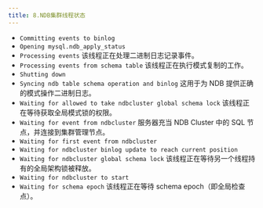```yaml
---
title: 8.NDB集群线程状态
---
```

* `Committing events to binlog`
* `Opening mysql.ndb_apply_status`
* `Processing events`
  该线程正在处理二进制日志记录事件。
* `Processing events from schema table`
  该线程正在执行模式复制的工作。
* `Shutting down`
* `Syncing ndb table schema operation and binlog`
  这用于为 NDB 提供正确的模式操作二进制日志。
* `Waiting for allowed to take ndbcluster global schema lock`
  该线程正在等待获取全局模式锁的权限。
* `Waiting for event from ndbcluster`
  服务器充当 NDB Cluster 中的 SQL 节点，并连接到集群管理节点。
* `Waiting for first event from ndbcluster`
* `Waiting for ndbcluster binlog update to reach current position`
* `Waiting for ndbcluster global schema lock`
  该线程正在等待另一个线程持有的全局架构锁被释放。
* `Waiting for ndbcluster to start`
* `Waiting for schema epoch`
  该线程正在等待 schema epoch（即全局检查点）。
